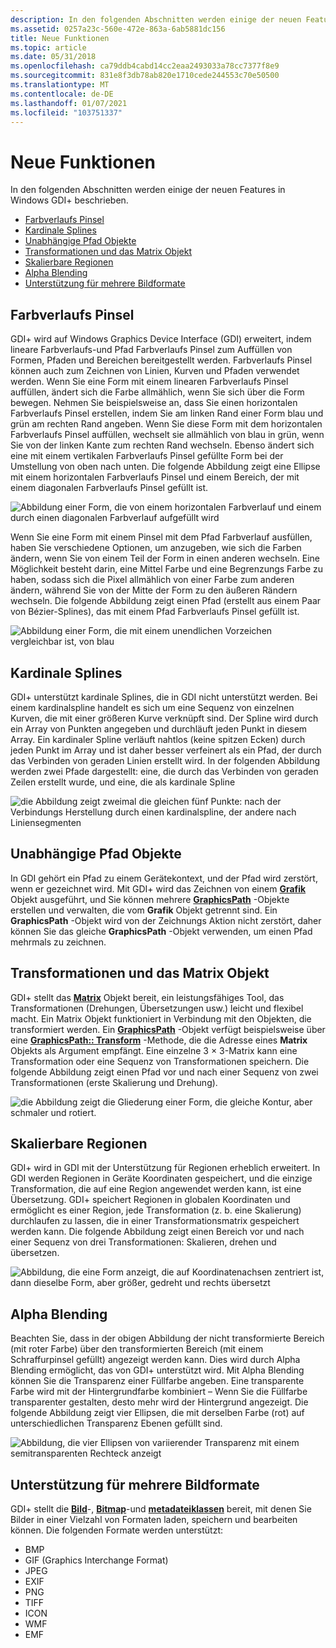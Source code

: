 ```yaml
---
description: In den folgenden Abschnitten werden einige der neuen Features in Windows GDI+ beschrieben.
ms.assetid: 0257a23c-560e-472e-863a-6ab5881dc156
title: Neue Funktionen
ms.topic: article
ms.date: 05/31/2018
ms.openlocfilehash: ca79ddb4cabd14cc2eaa2493033a78cc7377f8e9
ms.sourcegitcommit: 831e8f3db78ab820e1710cede244553c70e50500
ms.translationtype: MT
ms.contentlocale: de-DE
ms.lasthandoff: 01/07/2021
ms.locfileid: "103751337"
---
```

# <a name="new-features"></a>Neue Funktionen

In den folgenden Abschnitten werden einige der neuen Features in Windows GDI+ beschrieben.

-   [Farbverlaufs Pinsel](#gradient-brushes)
-   [Kardinale Splines](#cardinal-splines)
-   [Unabhängige Pfad Objekte](#independent-path-objects)
-   [Transformationen und das Matrix Objekt](#transformations-and-the-matrix-object)
-   [Skalierbare Regionen](#scalable-regions)
-   [Alpha Blending](#alpha-blending)
-   [Unterstützung für mehrere Bildformate](#support-for-multiple-image-formats)

## <a name="gradient-brushes"></a>Farbverlaufs Pinsel

GDI+ wird auf Windows Graphics Device Interface (GDI) erweitert, indem lineare Farbverlaufs-und Pfad Farbverlaufs Pinsel zum Auffüllen von Formen, Pfaden und Bereichen bereitgestellt werden. Farbverlaufs Pinsel können auch zum Zeichnen von Linien, Kurven und Pfaden verwendet werden. Wenn Sie eine Form mit einem linearen Farbverlaufs Pinsel auffüllen, ändert sich die Farbe allmählich, wenn Sie sich über die Form bewegen. Nehmen Sie beispielsweise an, dass Sie einen horizontalen Farbverlaufs Pinsel erstellen, indem Sie am linken Rand einer Form blau und grün am rechten Rand angeben. Wenn Sie diese Form mit dem horizontalen Farbverlaufs Pinsel auffüllen, wechselt sie allmählich von blau in grün, wenn Sie von der linken Kante zum rechten Rand wechseln. Ebenso ändert sich eine mit einem vertikalen Farbverlaufs Pinsel gefüllte Form bei der Umstellung von oben nach unten. Die folgende Abbildung zeigt eine Ellipse mit einem horizontalen Farbverlaufs Pinsel und einem Bereich, der mit einem diagonalen Farbverlaufs Pinsel gefüllt ist.

![Abbildung einer Form, die von einem horizontalen Farbverlauf und einem durch einen diagonalen Farbverlauf aufgefüllt wird](images/aboutgdip01-art01.png)

Wenn Sie eine Form mit einem Pinsel mit dem Pfad Farbverlauf ausfüllen, haben Sie verschiedene Optionen, um anzugeben, wie sich die Farben ändern, wenn Sie von einem Teil der Form in einen anderen wechseln. Eine Möglichkeit besteht darin, eine Mittel Farbe und eine Begrenzungs Farbe zu haben, sodass sich die Pixel allmählich von einer Farbe zum anderen ändern, während Sie von der Mitte der Form zu den äußeren Rändern wechseln. Die folgende Abbildung zeigt einen Pfad (erstellt aus einem Paar von Bézier-Splines), das mit einem Pfad Farbverlaufs Pinsel gefüllt ist.

![Abbildung einer Form, die mit einem unendlichen Vorzeichen vergleichbar ist, von blau](images/aboutgdip01-art02.png)

## <a name="cardinal-splines"></a>Kardinale Splines

GDI+ unterstützt kardinale Splines, die in GDI nicht unterstützt werden. Bei einem kardinalspline handelt es sich um eine Sequenz von einzelnen Kurven, die mit einer größeren Kurve verknüpft sind. Der Spline wird durch ein Array von Punkten angegeben und durchläuft jeden Punkt in diesem Array. Ein kardinaler Spline verläuft nahtlos (keine spitzen Ecken) durch jeden Punkt im Array und ist daher besser verfeinert als ein Pfad, der durch das Verbinden von geraden Linien erstellt wird. In der folgenden Abbildung werden zwei Pfade dargestellt: eine, die durch das Verbinden von geraden Zeilen erstellt wurde, und eine, die als kardinale Spline

![die Abbildung zeigt zweimal die gleichen fünf Punkte: nach der Verbindungs Herstellung durch einen kardinalspline, der andere nach Liniensegmenten](images/aboutgdip01-art03.png)

## <a name="independent-path-objects"></a>Unabhängige Pfad Objekte

In GDI gehört ein Pfad zu einem Gerätekontext, und der Pfad wird zerstört, wenn er gezeichnet wird. Mit GDI+ wird das Zeichnen von einem [**Grafik**](/windows/desktop/api/gdiplusgraphics/nl-gdiplusgraphics-graphics) Objekt ausgeführt, und Sie können mehrere [**GraphicsPath**](/windows/desktop/api/gdipluspath/nl-gdipluspath-graphicspath) -Objekte erstellen und verwalten, die vom **Grafik** Objekt getrennt sind. Ein **GraphicsPath** -Objekt wird von der Zeichnungs Aktion nicht zerstört, daher können Sie das gleiche **GraphicsPath** -Objekt verwenden, um einen Pfad mehrmals zu zeichnen.

## <a name="transformations-and-the-matrix-object"></a>Transformationen und das Matrix Objekt

GDI+ stellt das [**Matrix**](/windows/desktop/api/gdiplusmatrix/nl-gdiplusmatrix-matrix) Objekt bereit, ein leistungsfähiges Tool, das Transformationen (Drehungen, Übersetzungen usw.) leicht und flexibel macht. Ein Matrix Objekt funktioniert in Verbindung mit den Objekten, die transformiert werden. Ein [**GraphicsPath**](/windows/desktop/api/gdipluspath/nl-gdipluspath-graphicspath) -Objekt verfügt beispielsweise über eine [**GraphicsPath:: Transform**](/windows/desktop/api/Gdipluspath/nf-gdipluspath-graphicspath-transform) -Methode, die die Adresse eines **Matrix** Objekts als Argument empfängt. Eine einzelne 3 × 3-Matrix kann eine Transformation oder eine Sequenz von Transformationen speichern. Die folgende Abbildung zeigt einen Pfad vor und nach einer Sequenz von zwei Transformationen (erste Skalierung und Drehung).

![die Abbildung zeigt die Gliederung einer Form, die gleiche Kontur, aber schmaler und rotiert.](images/aboutgdip01-art04.png)

## <a name="scalable-regions"></a>Skalierbare Regionen

GDI+ wird in GDI mit der Unterstützung für Regionen erheblich erweitert. In GDI werden Regionen in Geräte Koordinaten gespeichert, und die einzige Transformation, die auf eine Region angewendet werden kann, ist eine Übersetzung. GDI+ speichert Regionen in globalen Koordinaten und ermöglicht es einer Region, jede Transformation (z. b. eine Skalierung) durchlaufen zu lassen, die in einer Transformationsmatrix gespeichert werden kann. Die folgende Abbildung zeigt einen Bereich vor und nach einer Sequenz von drei Transformationen: Skalieren, drehen und übersetzen.

![Abbildung, die eine Form anzeigt, die auf Koordinatenachsen zentriert ist, dann dieselbe Form, aber größer, gedreht und rechts übersetzt](images/aboutgdip01-art05.png)

## <a name="alpha-blending"></a>Alpha Blending

Beachten Sie, dass in der obigen Abbildung der nicht transformierte Bereich (mit roter Farbe) über den transformierten Bereich (mit einem Schraffurpinsel gefüllt) angezeigt werden kann. Dies wird durch Alpha Blending ermöglicht, das von GDI+ unterstützt wird. Mit Alpha Blending können Sie die Transparenz einer Füllfarbe angeben. Eine transparente Farbe wird mit der Hintergrundfarbe kombiniert – Wenn Sie die Füllfarbe transparenter gestalten, desto mehr wird der Hintergrund angezeigt. Die folgende Abbildung zeigt vier Ellipsen, die mit derselben Farbe (rot) auf unterschiedlichen Transparenz Ebenen gefüllt sind.

![Abbildung, die vier Ellipsen von variierender Transparenz mit einem semitransparenten Rechteck anzeigt](images/aboutgdip01-art06.png)

## <a name="support-for-multiple-image-formats"></a>Unterstützung für mehrere Bildformate

GDI+ stellt die [**Bild**](/windows/desktop/api/gdiplusheaders/nl-gdiplusheaders-image)-, [**Bitmap**](/windows/desktop/api/gdiplusheaders/nl-gdiplusheaders-bitmap)-und [**metadateiklassen**](/windows/desktop/api/gdiplusheaders/nl-gdiplusheaders-metafile) bereit, mit denen Sie Bilder in einer Vielzahl von Formaten laden, speichern und bearbeiten können. Die folgenden Formate werden unterstützt:

-   BMP
-   GIF (Graphics Interchange Format)
-   JPEG
-   EXIF
-   PNG
-   TIFF
-   ICON
-   WMF
-   EMF

 

 



